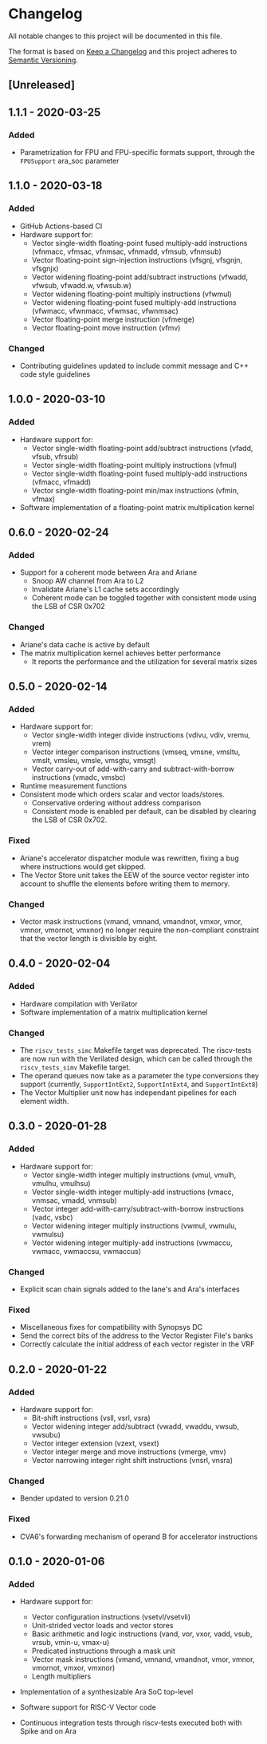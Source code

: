 # Changelog
All notable changes to this project will be documented in this file.

The format is based on [Keep a Changelog](http://keepachangelog.com/en/1.0.0/)
and this project adheres to [Semantic Versioning](http://semver.org/spec/v2.0.0.html).

## [Unreleased]

## 1.1.1 - 2020-03-25

### Added

- Parametrization for FPU and FPU-specific formats support, through the `FPUSupport` ara_soc parameter

## 1.1.0 - 2020-03-18

### Added

- GitHub Actions-based CI
- Hardware support for:
  - Vector single-width floating-point fused multiply-add instructions (vfnmacc, vfmsac, vfnmsac, vfnmadd, vfmsub, vfnmsub)
  - Vector floating-point sign-injection instructions (vfsgnj, vfsgnjn, vfsgnjx)
  - Vector widening floating-point add/subtract instructions (vfwadd, vfwsub, vfwadd.w, vfwsub.w)
  - Vector widening floating-point multiply instructions (vfwmul)
  - Vector widening floating-point fused multiply-add instructions (vfwmacc, vfwnmacc, vfwmsac, vfwnmsac)
  - Vector floating-point merge instruction (vfmerge)
  - Vector floating-point move instruction (vfmv)

### Changed

- Contributing guidelines updated to include commit message and C++ code style guidelines

## 1.0.0 - 2020-03-10

### Added

- Hardware support for:
  - Vector single-width floating-point add/subtract instructions (vfadd, vfsub, vfrsub)
  - Vector single-width floating-point multiply instructions (vfmul)
  - Vector single-width floating-point fused multiply-add instructions (vfmacc, vfmadd)
  - Vector single-width floating-point min/max instructions (vfmin, vfmax)
- Software implementation of a floating-point matrix multiplication kernel

## 0.6.0 - 2020-02-24

### Added

- Support for a coherent mode between Ara and Ariane
  - Snoop AW channel from Ara to L2
  - Invalidate Ariane's L1 cache sets accordingly
  - Coherent mode can be toggled together with consistent mode using the LSB of CSR 0x702

### Changed

- Ariane's data cache is active by default
- The matrix multiplication kernel achieves better performance
  - It reports the performance and the utilization for several matrix sizes

## 0.5.0 - 2020-02-14

### Added

- Hardware support for:
  - Vector single-width integer divide instructions (vdivu, vdiv, vremu, vrem)
  - Vector integer comparison instructions (vmseq, vmsne, vmsltu, vmslt, vmsleu, vmsle, vmsgtu, vmsgt)
  - Vector carry-out of add-with-carry and subtract-with-borrow instructions (vmadc, vmsbc)
- Runtime measurement functions
- Consistent mode which orders scalar and vector loads/stores.
  - Conservative ordering without address comparison
  - Consistent mode is enabled per default, can be disabled by clearing the LSB of CSR 0x702.

### Fixed

- Ariane's accelerator dispatcher module was rewritten, fixing a bug where instructions would get skipped.
- The Vector Store unit takes the EEW of the source vector register into account to shuffle the elements before writing them to memory.

### Changed

- Vector mask instructions (vmand, vmnand, vmandnot, vmxor, vmor, vmnor, vmornot, vmxnor) no longer require the non-compliant constraint that the vector length is divisible by eight.

## 0.4.0 - 2020-02-04

### Added

- Hardware compilation with Verilator
- Software implementation of a matrix multiplication kernel

### Changed

- The `riscv_tests_simc` Makefile target was deprecated. The riscv-tests are now run with the Verilated design, which can be called through the `riscv_tests_simv` Makefile target.
- The operand queues now take as a parameter the type conversions they support (currently, `SupportIntExt2`, `SupportIntExt4`, and `SupportIntExt8`)
- The Vector Multiplier unit now has independant pipelines for each element width.

## 0.3.0 - 2020-01-28

### Added

- Hardware support for:
  - Vector single-width integer multiply instructions (vmul, vmulh, vmulhu, vmulhsu)
  - Vector single-width integer multiply-add instructions (vmacc, vnmsac, vmadd, vnmsub)
  - Vector integer add-with-carry/subtract-with-borrow instructions (vadc, vsbc)
  - Vector widening integer multiply instructions (vwmul, vwmulu, vwmulsu)
  - Vector widening integer multiply-add instructions (vwmaccu, vwmacc, vwmaccsu, vwmaccus)

### Changed

- Explicit scan chain signals added to the lane's and Ara's interfaces

### Fixed

- Miscellaneous fixes for compatibility with Synopsys DC
- Send the correct bits of the address to the Vector Register File's banks
- Correctly calculate the initial address of each vector register in the VRF

## 0.2.0 - 2020-01-22

### Added

- Hardware support for:
  - Bit-shift instructions (vsll, vsrl, vsra)
  - Vector widening integer add/subtract (vwadd, vwaddu, vwsub, vwsubu)
  - Vector integer extension (vzext, vsext)
  - Vector integer merge and move instructions (vmerge, vmv)
  - Vector narrowing integer right shift instructions (vnsrl, vnsra)

### Changed

- Bender updated to version 0.21.0

### Fixed

- CVA6's forwarding mechanism of operand B for accelerator instructions

## 0.1.0 - 2020-01-06

### Added

- Hardware support for:
  - Vector configuration instructions (vsetvl/vsetvli)
  - Unit-strided vector loads and vector stores
  - Basic arithmetic and logic instructions (vand, vor, vxor, vadd, vsub, vrsub, vmin-u, vmax-u)
  - Predicated instructions through a mask unit
  - Vector mask instructions (vmand, vmnand, vmandnot, vmor, vmnor, vmornot, vmxor, vmxnor)
  - Length multipliers

- Implementation of a synthesizable Ara SoC top-level

- Software support for RISC-V Vector code

- Continuous integration tests through riscv-tests executed both with Spike and on Ara
